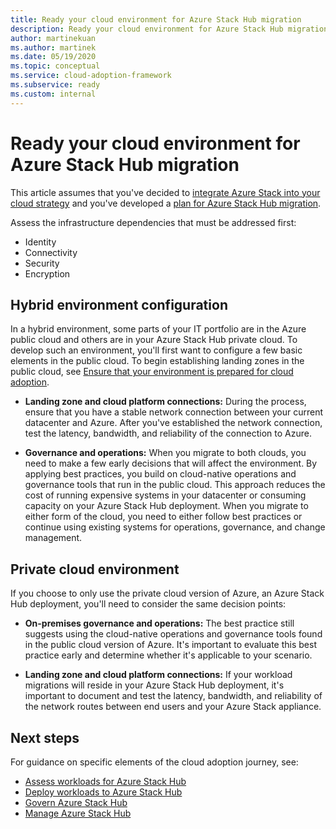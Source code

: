 ```yaml
---
title: Ready your cloud environment for Azure Stack Hub migration
description: Ready your cloud environment for Azure Stack Hub migration.
author: martinekuan
ms.author: martinek
ms.date: 05/19/2020
ms.topic: conceptual
ms.service: cloud-adoption-framework
ms.subservice: ready
ms.custom: internal
---
```


# Ready your cloud environment for Azure Stack Hub migration

This article assumes that you've decided to [integrate Azure Stack into your cloud strategy](./index.md) and you've developed a [plan for Azure Stack Hub migration](./plan.md).

Assess the infrastructure dependencies that must be addressed first:

- Identity
- Connectivity
- Security
- Encryption

## Hybrid environment configuration

In a hybrid environment, some parts of your IT portfolio are in the Azure public cloud and others are in your Azure Stack Hub private cloud. To develop such an environment, you'll first want to configure a few basic elements in the public cloud. To begin establishing landing zones in the public cloud, see [Ensure that your environment is prepared for cloud adoption](../../ready/index.md).

- **Landing zone and cloud platform connections:** During the process, ensure that you have a stable network connection between your current datacenter and Azure. After you've established the network connection, test the latency, bandwidth, and reliability of the connection to Azure.

- **Governance and operations:** When you migrate to both clouds, you need to make a few early decisions that will affect the environment. By applying best practices, you build on cloud-native operations and governance tools that run in the public cloud. This approach reduces the cost of running expensive systems in your datacenter or consuming capacity on your Azure Stack Hub deployment. When you migrate to either form of the cloud, you need to either follow best practices or continue using existing systems for operations, governance, and change management.

## Private cloud environment

If you choose to only use the private cloud version of Azure, an Azure Stack Hub deployment, you'll need to consider the same decision points:

- **On-premises governance and operations:** The best practice still suggests using the cloud-native operations and governance tools found in the public cloud version of Azure. It's important to evaluate this best practice early and determine whether it's applicable to your scenario.

- **Landing zone and cloud platform connections:** If your workload migrations will reside in your Azure Stack Hub deployment, it's important to document and test the latency, bandwidth, and reliability of the network routes between end users and your Azure Stack appliance.

## Next steps

For guidance on specific elements of the cloud adoption journey, see:

- [Assess workloads for Azure Stack Hub](./migrate-assess.md)
- [Deploy workloads to Azure Stack Hub](./migrate-deploy.md)
- [Govern Azure Stack Hub](./govern.md)
- [Manage Azure Stack Hub](./manage.md)

